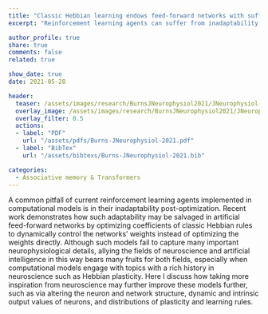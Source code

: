 ```yaml
---
title: "Classic Hebbian learning endows feed-forward networks with sufficient adaptability in challenging reinforcement learning tasks"
excerpt: "Reinforcement learning agents can suffer from inadaptability post-optimization. Training using Hebbian learning, however, partly corrects this, and here I discuss potential imporvements which could arise from taking even further inspiration from biology."

author_profile: true
share: true
comments: false
related: true

show_date: true
date: 2021-05-28

header:
  teaser: /assets/images/research/BurnsJNeurophysiol2021/JNeurophysiol-logo-th.png
  overlay_image: /assets/images/research/BurnsJNeurophysiol2021/JNeurophysiol-logo.jpg
  overlay_filter: 0.5
  actions:
  - label: "PDF"
    url: "/assets/pdfs/Burns-JNeurophysiol-2021.pdf"
  - label: "BibTex"
    url: "/assets/bibtexs/Burns-JNeurophysiol-2021.bib"

categories:
  - Associative memory & Transformers
---
```


A common pitfall of current reinforcement learning agents implemented in computational models is in their inadaptability post-optimization. Recent work demonstrates how such adaptability may be salvaged in artificial feed-forward networks by optimizing coefficients of classic Hebbian rules to dynamically control the networks’ weights instead of optimizing the weights directly. Although such models fail to capture many important neurophysiological details, allying the fields of neuroscience and artificial intelligence in this way bears many fruits for both fields, especially when computational models engage with topics with a rich history in neuroscience such as Hebbian plasticity. Here I discuss how taking more inspiration from neuroscience may further improve these models further, such as via altering the neuron and network structure, dynamic and intrinsic output values of neurons, and distributions of plasticity and learning rules.